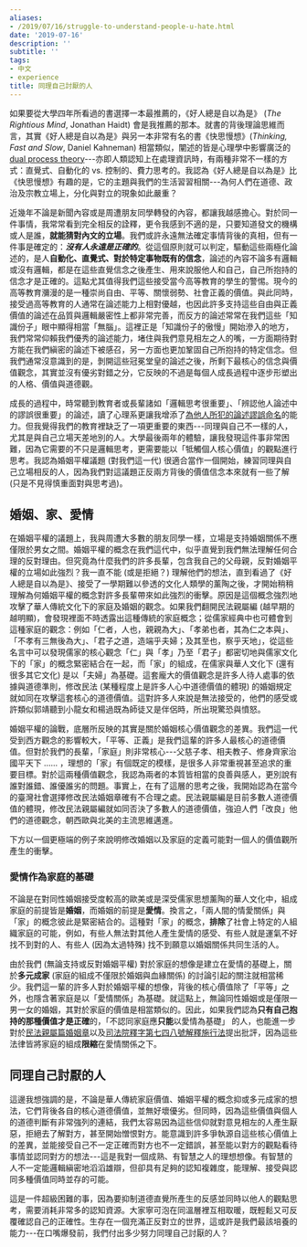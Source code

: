 ```yaml
---
aliases:
- /2019/07/16/struggle-to-understand-people-u-hate.html
date: '2019-07-16'
description: ''
subtitle: ''
tags:
- 中文
- experience
title: 同理自己討厭的人
---
```



如果要從大學四年所看過的書選擇一本最推薦的，《好人總是自以為是》 (*The Rightious Mind*, Jonathan Haidt) 會是我推薦的那本。就書的背後理論思維而言，其實《好人總是自以為是》與另一本非常有名的書《快思慢想》(*Thinking, Fast and Slow*, Daniel Kahneman) 相當類似，闡述的皆是心理學中影響廣泛的 [dual process theory](https://en.wikipedia.org/wiki/Dual_process_theory)---亦即人類認知上在處理資訊時，有兩種非常不一樣的方式：直覺式、自動化的 vs. 控制的、費力思考的。我認為《好人總是自以為是》比《快思慢想》有趣的是，它的主題與我們的生活習習相關---為何人們在道德、政治及宗教立場上，分化與對立的現象如此嚴重？

近幾年不論是新聞內容或是周遭朋友同學轉發的內容，都讓我越感擔心。對於同一件事情，我常常看到完全相反的詮釋，更令我感到不適的是，只要知道發文的機構或人是誰，**就能猜對內文的立場**。我們或許永遠無法確定事情背後的真相，但有一件事是確定的：***沒有人永遠是正確的***。從這個原則就可以判定，驅動這些兩極化論述的，是人**自動化、直覺式、對於特定事物既有的信念**，論述的內容不論多有邏輯或沒有邏輯，都是在這些直覺信念之後產生、用來說服他人和自己，自己所抱持的信念才是正確的。這點尤其值得我們這些接受當今高等教育的學生的警惕。現今的高等教育瀰漫的是一種崇尚自由、平等、關懷弱勢、社會正義的價值。與此同時，接受過高等教育的人通常在論述能力上相對優越，也因此許多支持這些自由與正義價值的論述在品質與邏輯嚴密性上都非常完善，而反方的論述常常在我們這些「知識份子」眼中顯得相當「無腦」。這裡正是「知識份子的傲慢」開始滲入的地方，我們常常仰賴我們優秀的論述能力，堵住與我們意見相左之人的嘴，一方面期待對方能在我們縝密的論述下被感召，另一方面也更加鞏固自己所抱持的特定信念。但我們通常沒意識到的是，剝開這些冠冕堂皇的論述之後，所剩下最核心的信念與價值觀念，其實並沒有優劣對錯之分，它反映的不過是每個人成長過程中逐步形塑出的人格、價值與道德觀。

成長的過程中，時常聽到教育者或長輩諸如「邏輯思考很重要」、「辨認他人論述中的謬誤很重要」的論述，讀了心理系更讓我增添了[為他人所犯的論述謬誤命名](https://en.wikipedia.org/wiki/Cognitive_bias)的能力。但我覺得我們的教育裡缺乏了一項更重要的東西---同理與自己不一樣的人，尤其是與自己立場天差地別的人。大學最後兩年的體驗，讓我發現這件事非常困難，因為它需要的不只是邏輯思考，更需要能以「牴觸個人核心價值」的觀點進行思考。我認為婚姻平權議題 (對我們這一代) 很適合當作一個開始，練習同理與自己立場相反的人，因為我們對這議題正反兩方背後的價值信念本來就有一些了解 (只是不見得慎重面對與思考過)。


## 婚姻、家、愛情

在婚姻平權的議題上，我與周遭大多數的朋友同學一樣，立場是支持婚姻關係不應僅限於男女之間。婚姻平權的概念在我們這代中，似乎直覺到我們無法理解任何合理的反對理由。但究竟為什麼我們的許多長輩，包含我自己的父母親，反對婚姻平權的立場如此強烈？我一直不能 (或是拒絕？) 理解他們的想法，直到看過了《好人總是自以為是》、接受了一學期難以參透的文化人類學的薰陶之後，才開始稍稍理解為何婚姻平權的概念對許多長輩帶來如此強烈的衝擊。原因是這個概念強烈地攻擊了華人傳統文化下的家庭及婚姻的觀念。如果我們翻開民法親屬編 (越早期的越明顯)，會發現裡面不時透露出這種傳統的家庭概念；從儒家經典中也可體會到這種家庭的觀念：例如「仁者，人也，親親為大」、「孝弟也者，其為仁之本與」、「不孝有三無後為大」、「君子之道，造端乎夫婦；及其至也，察乎天地」，從這些名言中可以發現儒家的核心觀念「仁」與「孝」乃至「君子」都密切地與儒家文化下的「家」的概念緊密結合在一起，而「家」的組成，在儒家與華人文化下 (還有很多其它文化) 是以「夫婦」為基礎。這套龐大的價值觀念是許多人待人處事的依據與道德準則，修改民法 (某種程度上是許多人心中道德價值的體現) 的婚姻規定就如同在攻擊這套核心的道德價值。這對許多人來說是無法接受的，他們的感受或許類似郭靖聽到小龍女和楊過既為師徒又是伴侶時，所出現驚恐與憤怒。

婚姻平權的論戰，底層所反映的其實是關於婚姻核心價值觀念的差異。我們這一代受到西方觀念的影響較大，「平等、正義」是我們這輩的許多人最核心的道德價值。但對於我們的長輩，「家庭」則非常核心---父慈子孝、相夫教子、修身齊家治國平天下 ...... ，理想的「家」有個既定的模樣，是很多人非常重視甚至追求的重要目標。對於這兩種價值觀念，我認為兩者的本質皆相當的良善與感人，更別說有誰對誰錯、誰優誰劣的問題。事實上，在有了這層的思考之後，我開始認為在當今的臺灣社會選擇修改民法婚姻章確有不合理之處。民法親屬編是目前多數人道德價值的體現，修改民法親屬編就如同否決了多數人的道德價值，強迫人們「改良」他們的道德觀念，朝西歐與北美的主流思維邁進。

下方以一個更極端的例子來說明修改婚姻以及家庭的定義可能對一個人的價值觀所產生的衝擊。


### 愛情作為家庭的基礎

不論是在對同性婚姻接受度較高的歐美或是深受儒家思想薰陶的華人文化中，組成家庭的前提皆是**婚姻**，而婚姻的前提是**愛情**。換言之，「兩人間的情愛關係」與「家」的概念彼此是緊密結合的。這種對「家」的概念，**排除**了社會上特定的人組織家庭的可能，例如，有些人無法對其他人產生愛情的感受、有些人就是運氣不好找不到對的人、有些人 (因為太過特殊) 找不到願意以婚姻關係共同生活的人。

由於我們 (無論支持或反對婚姻平權) 對於家庭的想像是建立在愛情的基礎上，關於**多元成家** (家庭的組成不僅限於婚姻與血緣關係) 的討論引起的關注就相當稀少。我們這一輩的許多人對於婚姻平權的想像，背後的核心價值除了「平等」之外，也隱含著家庭是以「愛情關係」為基礎。就這點上，無論同性婚姻或是僅限一男一女的婚姻，其對於家庭的價值是相當類似的。因此，如果我們認為**只有自己抱持的那種價值才是正確**的，「不認同家庭應**只能**以愛情為基礎」 的人，也能進一步對於[民法親屬篇婚姻章](https://law.moj.gov.tw/LawClass/LawParaDeatil.aspx?pcode=B0000001&bp=105)以及[司法院釋字第七四八號解釋施行法](https://law.moj.gov.tw/LawClass/LawAll.aspx?pcode=B0000008)提出批評，因為這些法律皆將家庭的組成**限縮**在愛情關係之下。


## 同理自己討厭的人

這邊我想強調的是，不論是華人傳統家庭價值、婚姻平權的概念抑或多元成家的想法，它們背後各自的核心道德價值，並無好壞優劣。但同時，因為這些價值與個人的道德判斷有非常強列的連結，我們太容易因為這些信仰就對意見相左的人產生厭惡，拒絕去了解對方，甚至開始憎恨對方。能意識到許多爭執源自這些核心價值上的差異，並能接受自己不一定正確而對方也不一定錯誤，甚至能以對方的觀點看待事情並認同對方的想法---這是我對一個成熟、有智慧之人的理想想像。有智慧的人不一定能邏輯縝密地滔滔雄辯，但卻具有足夠的認知複雜度，能理解、接受與認同多種價值同時並存的可能。

這是一件超級困難的事，因為要抑制道德直覺所產生的反感並同時以他人的觀點思考，需要消耗非常多的認知資源。大家寧可泡在同溫層裡互相取暖，既輕鬆又可反覆確認自己的正確性。生存在一個充滿正反對立的世界，這或許是我們最該培養的能力---在口嘴爆發前，我們付出多少努力同理自己討厭的人？
